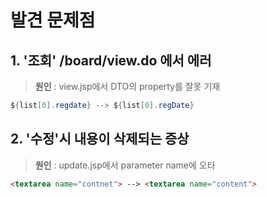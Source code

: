# 발견 문제점
## 1. '조회' /board/view.do 에서 에러

> **원인** : view.jsp에서 DTO의 property를 잘못 기재

```java
${list[0].regdate} --> ${list[0].regDate}
```

## 2. '수정'시 내용이 삭제되는 증상

> **원인** : update.jsp에서 parameter name에 오타

```html
<textarea name="contnet"> --> <textarea name="content">
```